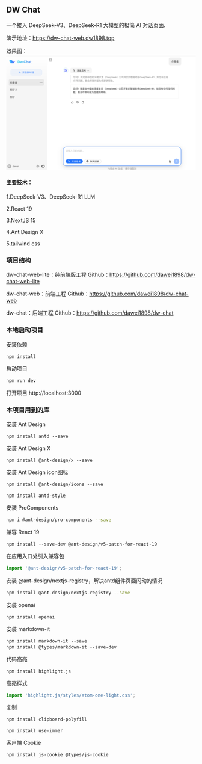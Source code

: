 ## DW Chat

一个接入 DeepSeek-V3、DeepSeek-R1 大模型的极简 AI 对话页面.


演示地址：https://dw-chat-web.dw1898.top

效果图：
![demo1.png](public/demo1.png)


#### 主要技术：

1.DeepSeek-V3、DeepSeek-R1 LLM

2.React 19

3.NextJS 15

4.Ant Design X

5.tailwind css


### 项目结构

dw-chat-web-lite：纯前端版工程     Github：https://github.com/dawei1898/dw-chat-web-lite

dw-chat-web：前端工程        Github：https://github.com/dawei1898/dw-chat-web

dw-chat：后端工程        Github：https://github.com/dawei1898/dw-chat


### 本地启动项目

安装依赖
```shell
npm install
```

启动项目

```bash
npm run dev
```

打开项目 http://localhost:3000




### 本项目用到的库

安装 Ant Design
```shell
npm install antd --save
```

安装 Ant Design X
```shell
npm install @ant-design/x --save
```

安装 Ant Design icon图标
```shell
npm install @ant-design/icons --save
```

```shell
npm install antd-style
```

安装 ProComponents
```bash
npm i @ant-design/pro-components --save
```

兼容 React 19
```shell
npm install --save-dev @ant-design/v5-patch-for-react-19
```

在应用入口处引入兼容包
```ts
import '@ant-design/v5-patch-for-react-19';
```

安装 @ant-design/nextjs-registry，解决antd组件页面闪动的情况
```bash
npm install @ant-design/nextjs-registry --save
```

安装 openai
```shell
npm install openai
```

安装 markdown-it
```shell
npm install markdown-it --save
npm install @types/markdown-it --save-dev
```

代码高亮
```shell
npm install highlight.js
```
高亮样式
```ts
import 'highlight.js/styles/atom-one-light.css';
```

复制
```shell
npm install clipboard-polyfill
```

```shell
npm install use-immer
```

客户端 Cookie
```shell
npm install js-cookie @types/js-cookie
```